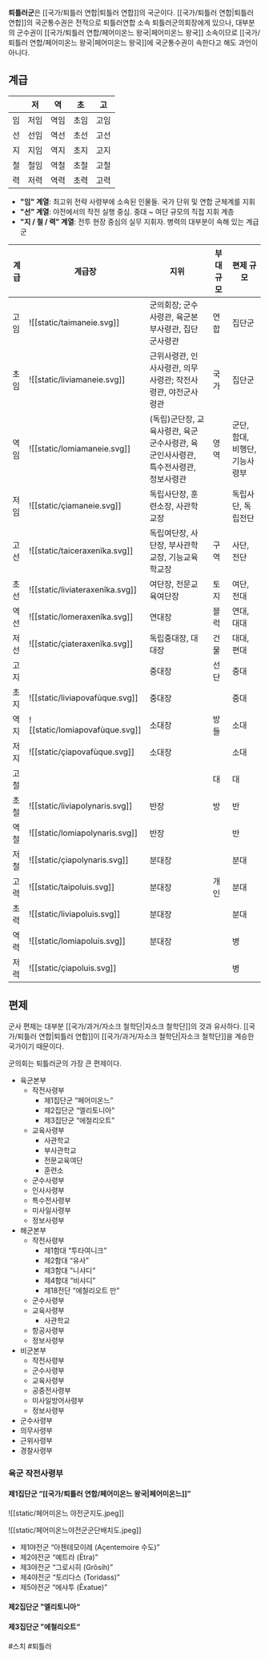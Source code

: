 **퇴틀러군**은 [[국가/퇴틀러 연합|퇴틀러 연합]]의 국군이다. [[국가/퇴틀러 연합|퇴틀러 연합]]의 국군통수권은 전적으로 퇴틀러연합 소속 퇴틀러군의회장에게 있으나, 대부분의 군수권이 [[국가/퇴틀러 연합/페어미온느 왕국|페어미온느 왕국]] 소속이므로 [[국가/퇴틀러 연합/페어미온느 왕국|페어미온느 왕국]]에 국군통수권이 속한다고 해도 과언이 아니다.

## 계급

|     | 저   | 역   | 초   | 고   |
| --- | --- | --- | --- | --- |
| 임   | 저임  | 역임  | 초임  | 고임  |
| 선   | 선임  | 역선  | 초선  | 고선  |
| 지   | 지임  | 역지  | 초지  | 고지  |
| 철   | 철임  | 역철  | 초철  | 고철  |
| 력   | 저력  | 역력  | 초력  | 고력  |


- **"임" 계열**: 최고위 전략 사령부에 소속된 인물들. 국가 단위 및 연합 군체계를 지휘  
- **"선" 계열**: 야전에서의 작전 실행 중심. 중대 ~ 여단 규모의 직접 지휘 계층  
- **"지 / 철 / 력" 계열**: 전투 현장 중심의 실무 지휘자. 병력의 대부분이 속해 있는 계급군  

| 계급  | 계급장                             | 지위                                              | 부대 규모 | 편제 규모              |
| --- | ------------------------------- | ----------------------------------------------- | ----- | ------------------ |
| 고임  | ![[static/taimaneie.svg]]       | 군의회장; 군수사령관, 육군본부사령관, 집단군사령관                    | 연합    | 집단군                |
| 초임  | ![[static/liviamaneie.svg]]     | 근위사령관, 인사사령관, 의무사령관; 작전사령관, 야전군사령관              | 국가    | 집단군                |
| 역임  | ![[static/lomiamaneie.svg]]     | (독립)군단장, 교육사령관, 육군군수사령관, 육군인사사령관, 특수전사령관, 정보사령관 | 영역    | 군단, 함대, 비행단, 기능사령부 |
| 저임  | ![[static/çiamaneie.svg]]       | 독립사단장, 훈련소장, 사관학교장                              |       | 독립사단, 독립전단         |
| 고선  | ![[static/taiceraxenîka.svg]]   | 독립여단장, 사단장, 부사관학교장, 기능교육학교장                     | 구역    | 사단, 전단             |
| 초선  | ![[static/liviateraxenîka.svg]] | 여단장, 전문교육여단장                                    | 토지    | 여단, 전대             |
| 역선  | ![[static/lomeraxenîka.svg]]    | 연대장                                             | 블럭    | 연대, 대대             |
| 저선  | ![[static/çiateraxenîka.svg]]   | 독립중대장, 대대장                                      | 건물    | 대대, 편대             |
| 고지  |                                 | 중대장                                             | 선단    | 중대                 |
| 초지  | ![[static/liviapovafùque.svg]]  | 중대장                                             |       | 중대                 |
| 역지  | ![[static/lomiapovafùque.svg]]  | 소대장                                             | 방들    | 소대                 |
| 저지  | ![[static/çiapovafùque.svg]]    | 소대장                                             |       | 소대                 |
| 고철  |                                 |                                                 | 대     | 대                  |
| 초철  | ![[static/liviapolynaris.svg]]  | 반장                                              | 방     | 반                  |
| 역철  | ![[static/lomiapolynaris.svg]]  | 반장                                              |       | 반                  |
| 저철  | ![[static/çiapolynaris.svg]]    | 분대장                                             |       | 분대                 |
| 고력  | ![[static/taipoluis.svg]]       | 분대장                                             | 개인    | 분대                 |
| 초력  | ![[static/liviapoluis.svg]]     | 분대장                                             |       | 분대                 |
| 역력  | ![[static/lomiapoluis.svg]]     | 분대장                                             |       | 병                  |
| 저력  | ![[static/çiapoluis.svg]]       |                                                 |       | 병                  |


## 편제

군사 편제는 대부분 [[국가/과거/자소크 철학단|자소크 철학단]]의 것과 유사하다. [[국가/퇴틀러 연합|퇴틀러 연합]]이 [[국가/과거/자소크 철학단|자소크 철학단]]을 계승한 국가이기 때문이다.

군의회는 퇴틀러군의 가장 큰 편제이다.
- 육군본부
	- 작전사령부
		- 제1집단군 “페어미온느”
		- 제2집단군 “엘리토니아”
		- 제3집단군 “에철리오트”
	- 교육사령부
		- 사관학교
		- 부사관학교
		- 전문교육여단
		- 훈련소
	- 군수사령부
	- 인사사령부
	- 특수전사령부
	- 미사일사령부
	- 정보사령부
- 해군본부
	- 작전사령부
		- 제1함대 “투타여니크”
		- 제2함대 “유사”
		- 제3함대 ”니샤디“
		- 제4함대 “비샤디”
		- 제18전단 “에철리오트 만”
	- 군수사령부
	- 교육사령부
		- 사관학교
	- 항공사령부
	- 정보사령부
- 비군본부
	- 작전사령부
	- 군수사령부
	- 교육사령부
	- 공중전사령부
	- 미사일방어사령부
	- 정보사령부
- 군수사령부
- 의무사령부
- 근위사령부
- 경찰사령부

### 육군 작전사령부

#### 제1집단군 “[[국가/퇴틀러 연합/페어미온느 왕국|페어미온느]]”

![[static/페어미온느 야전군지도.jpeg]]

![[static/페어미온느야전군군단배치도.jpeg]]

- 제1야전군 “아첸테모이레 (Açentemoire 수도)”
- 제2야전군 “예트라 (Ëtra)”
- 제3야전군 “그로시히 (Grôsih)”
- 제4야전군 “토리다스 (Toridass)”
- 제5야전군 “에샤투 (Êxatue)”

#### 제2집단군 ”엘리토니아“

#### 제3집단군 ”에철리오트“

#스치 #퇴틀러 